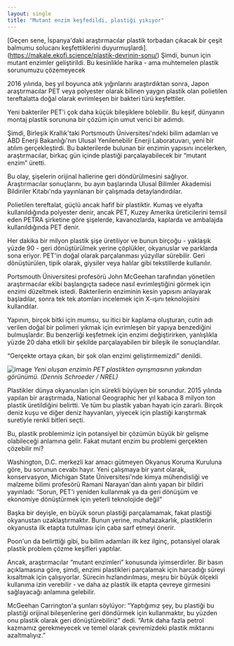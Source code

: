 ```yaml
---
layout: single
title: "Mutant enzim keşfedildi, plastiği yıkıyor"
---
```

[Geçen sene, İspanya'daki araştırmacılar plastik torbadan çıkacak bir çeşit balmumu solucanı keşfettiklerini duyurmuşlardı].
(https://makale.ekofi.science/plastik-devrinin-sonu/)
Şimdi, bunun için mutant enzimler geliştirildi.
Bu kesinlikle harika - ama muhtemelen plastik sorunumuzu çözemeyecek

2016 yılında, beş yıl boyunca atık yığınlarını araştırdıktan sonra, Japon araştırmacılar PET veya polyester olarak bilinen yaygın plastik olan polietilen tereftalatta doğal olarak evrimleşen bir bakteri türü keşfettiler.

Yeni bakteriler PET'i çok daha küçük bileşiklere bölebilir. Bu keşif, dünyanın montaj plastik sorununa bir çözüm için umut verici bir adımdı.

Şimdi, Birleşik Krallık'taki Portsmouth Üniversitesi'ndeki bilim adamları ve ABD Enerji Bakanlığı'nın Ulusal Yenilenebilir Enerji Laboratuvarı, yeni bir atılım gerçekleştirdi. Bu bakterilerde bulunan bir enzimin yapısını incelerken, araştırmacılar, birkaç gün içinde plastiği parçalayabilecek bir “mutant enzim” üretti.

Bu olay, şişelerin orijinal hallerine geri döndürülmesini sağlıyor. Araştırmacılar sonuçlarını, bu ayın başlarında Ulusal Bilimler Akademisi Bildiriler Kitabı'nda yayınlanan bir çalışmada detaylandırdılar.

Polietilen tereftalat, güçlü ancak hafif bir plastiktir. Kumaş ve elyafta kullanıldığında polyester denir, ancak PET, Kuzey Amerika üreticilerini temsil eden PETRA şirketine göre şişelerde, kavanozlarda, kaplarda ve ambalajda kullanıldığında PET denir.

Her dakika bir milyon plastik şişe üretiliyor ve bunun birçoğu - yaklaşık yüzde 90 - geri dönüştürülmek yerine çöplükler, okyanuslar ve parklarda sona eriyor. PET'in doğal olarak parçalanması yüzyıllar sürebilir. Geri dönüştürülen, tipik olarak, giysiler veya halılar gibi tekstillerde kullanılır.

Portsmouth Üniversitesi profesörü John McGeehan tarafından yönetilen araştırmacılar ekibi başlangıçta sadece nasıl evrimleştiğini görmek için enzimi düzeltmek istedi. Bakterilerin enziminin kesin yapısını anlayarak başladılar, sonra tek tek atomları incelemek için X-ışını teknolojisini kullandılar.

Yapının, birçok bitki için mumsu, su itici bir kaplama oluşturan, cutin adı verilen doğal bir polimeri yıkmak için evrimleşen bir yapıya benzediğini bulmuşlardır. Bu benzerliği keşfetmek için enzimi değiştirirken, yanlışlıkla yüzde 20 daha etkili bir şekilde parçalayabilen bir bileşik ile sonuçlandılar.

“Gerçekte ortaya çıkan, bir şok olan enzimi geliştirmemizdi” denildi.

![image](https://thumbs-prod.si-cdn.com/A0NadcIISumy5QHkmFaxn2lLE8o=/1024x596/https://public-media.smithsonianmag.com/filer/3d/b4/3db429cb-13ec-4c87-ab1d-06e653201dd3/mutant_enzyme.jpg)
*Yeni oluşan enzimin PET plastikten ayrışmasının yakından görünümü. (Dennis Schroeder / NREL)*

Plastikler dünya okyanusları için sürekli büyüyen bir sorundur. 2015 yılında yapılan bir araştırmada, National Geographic her yıl kabaca 8 milyon ton plastik üretildiğini belirtti. Ve tüm bu plastik yaban hayatı için zararlı. Birçok deniz kuşu ve diğer deniz hayvanları, yiyecek için plastiği karıştırmak suretiyle renkli bitleri seçti.

Bu, plastik problemimiz için potansiyel bir çözümün büyük bir gelişme olabileceği anlamına gelir. Fakat mutant enzim bu problemi gerçekten çözebilir mi?

Washington, D.C. merkezli kar amacı gütmeyen Okyanus Koruma Kuruluna göre, bu sorunun cevabı hayır. Yeni çalışmaya bir yanıt olarak, konservasyon, Michigan State Üniversitesi'nde kimya mühendisliği ve malzeme bilimi profesörü Ramani Narayan'dan alıntı yapan bir bildiri yayınladı: “Sorun, PET'i yeniden kullanmak ya da geri dönüşüm ve ekonomiye dönüştürmek için yeterli teknolojide değil"

Başka bir deyişle, en büyük sorun plastiği parçalamamak, fakat plastiği okyanustan uzaklaştırmaktır. Bunun yerine, muhafazakarlık, plastiklerin okyanusta ilk etapta tutulması için çaba sarf etmeyi önerir.

Poon'un da belirttiği gibi, bu bilim adamları ilk kez ilginç, potansiyel olarak plastik problem çözme keşifleri yaptılar.

Ancak, araştırmacılar “mutant enzimleri” konusunda iyimserdirler. Bir basın açıklamasına göre, şimdi, enzimi plastikleri parçalamak için harcadığı süreyi kısaltmak için çalışıyorlar. Sürecin hızlandırılması, meşru bir büyük ölçekli kullanıma izin verebilir - ve daha az plastik ilk etapta çevreye girmesini sağlayacağı anlamına gelebilir.

McGeehan Carrington'a şunları söylüyor: “Yaptığımız şey, bu plastiği bu plastiği orijinal bileşenlerine geri döndürmek için kullanmaktır, bu yüzden onu plastik olarak geri dönüştürebiliriz” dedi. “Artık daha fazla petrol kazmamız gerekmeyecek ve temel olarak çevremizdeki plastik miktarını azaltmalıyız.”
